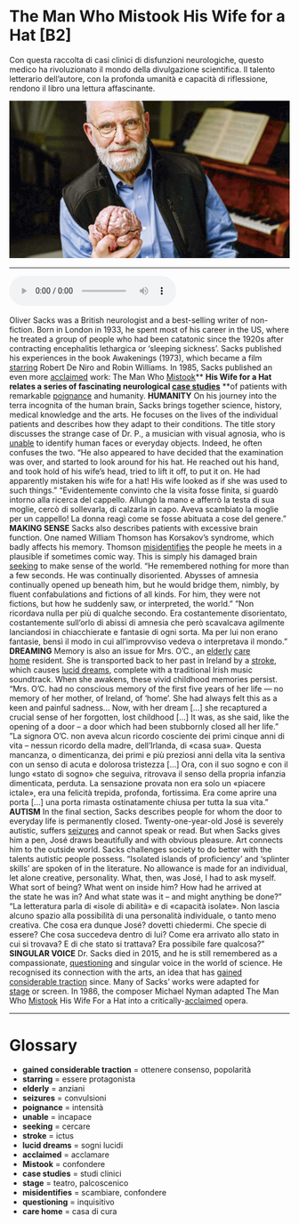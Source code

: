 # The Man Who Mistook His Wife for a Hat   [B2]

Con questa raccolta di casi clinici di disfunzioni neurologiche, questo medico ha rivoluzionato il mondo della divulgazione scientifica. Il talento letterario dell’autore, con la profonda umanità e capacità di riflessione, rendono il libro una lettura affascinante.

![](The%20Man%20Who%20Mistook%20His%20Wife%20for%20a%20Hat.jpg)

--------------

<div>
<audio controls autoplay>
    <source src="https://raw.githubusercontent.com/dartie/speakup/main/2023-06/The%20Man%20Who%20Mistook%20His%20Wife%20for%20a%20Hat.mp3" type="audio/mpeg">
</audio>
</div>


Oliver Sacks was a British neurologist and a best-selling writer of non-fiction. Born in London in 1933, he spent most of his career in the US, where he treated a group of people who had been catatonic since the 1920s after contracting encephalitis lethargica or ‘sleeping sickness’. Sacks published his experiences in the book Awakenings (1973), which became a film [starring](## "essere protagonista") Robert De Niro and Robin Williams. In 1985, Sacks published an even more [acclaimed](## "acclamare") work: The Man Who [Mistook](## "confondere")** **His Wife for a Hat relates a series of fascinating neurological [case studies](## "studi clinici")** **of patients with remarkable [poignance](## "intensità") and humanity.
**HUMANITY**
On his journey into the terra incognita of the human brain, Sacks brings together science, history, medical knowledge and the arts. He focuses on the lives of the individual patients and describes how they adapt to their conditions. The title story discusses the strange case of Dr. P., a musician with visual agnosia, who is [unable](## "incapace") to identify human faces or everyday objects. Indeed, he often confuses the two.
“He also appeared to have decided that the examination was over, and started to look around for his hat. He reached out his hand, and took hold of his wife’s head, tried to lift it off, to put it on. He had apparently mistaken his wife for a hat! His wife looked as if she was used to such things.” 
“Evidentemente convinto che la visita fosse finita, si guardò intorno alla ricerca del cappello. Allungò la mano e afferrò la testa di sua moglie, cercò di sollevarla, di calzarla in capo. Aveva scambiato la moglie per un cappello! La donna reagì come se fosse abituata a cose del genere.”
**MAKING SENSE**
Sacks also describes patients with excessive brain function. One named William Thomson has Korsakov’s syndrome, which badly affects his memory. Thomson [misidentifies](## "scambiare, confondere") the people he meets in a plausible if sometimes comic way. This is simply his damaged brain [seeking](## "cercare") to make sense of the world.
“He remembered nothing for more than a few seconds. He was continually disoriented. Abysses of amnesia continually opened up beneath him, but he would bridge them, nimbly, by fluent confabulations and fictions of all kinds. For him, they were not fictions, but how he suddenly saw, or interpreted, the world.”
”Non ricordava nulla per più di qualche secondo. Era costantemente disorientato, costantemente sull’orlo di abissi di amnesia che però scavalcava agilmente lanciandosi in chiacchierate e fantasie di ogni sorta. Ma per lui non erano fantasie, bensì il modo in cui all’improvviso vedeva o interpretava il mondo.”
**DREAMING**
Memory is also an issue for Mrs. O’C., an [elderly](## "anziani") [care home](## "casa di cura") resident. She is transported back to her past in Ireland by a [stroke](## "ictus"), which causes [lucid dreams](## "sogni lucidi"), complete with a traditional Irish music soundtrack. When she awakens, these vivid childhood memories persist.
“Mrs. O’C. had no conscious memory of the first five years of her life — no memory of her mother, of Ireland, of ‘home’. She had always felt this as a keen and painful sadness... Now, with her dream [...] she recaptured a crucial sense of her forgotten, lost childhood [...] It was, as she said, like the opening of a door – a door which had been stubbornly closed all her life.”
”La signora O’C. non aveva alcun ricordo cosciente dei primi cinque anni di vita – nessun ricordo della madre, dell’Irlanda, di «casa sua». Questa mancanza, o dimenticanza, dei primi e più preziosi anni della vita la sentiva con un senso di acuta e dolorosa tristezza [...] Ora, con il suo sogno e con il lungo «stato di sogno» che seguiva, ritrovava il senso della propria infanzia dimenticata, perduta. La sensazione provata non era solo un «piacere ictale», era una felicità trepida, profonda, fortissima. Era come aprire una porta [...] una porta rimasta ostinatamente chiusa per tutta la sua vita.”
**AUTISM**
In the final section, Sacks describes people for whom the door to everyday life is permanently closed. Twenty-one-year-old José is severely autistic, suffers [seizures](## "convulsioni") and cannot speak or read. But when Sacks gives him a pen, José draws beautifully and with obvious pleasure. Art connects him to the outside world. Sacks challenges society to do better with the talents autistic people possess.
“Isolated islands of proficiency’ and ‘splinter skills’ are spoken of in the literature. No allowance is made for an individual, let alone creative, personality.
What, then, was José, I had to ask myself. What sort of being? What went on inside him? How had he arrived at the state he was in? And what state was it – and might anything be done?”
“La letteratura parla di «isole di abilità» e di «capacità isolate». Non lascia alcuno spazio alla possibilità di una personalità individuale, o tanto meno creativa.
Che cosa era dunque José? dovetti chiedermi. Che specie di essere? Che cosa succedeva dentro di lui? Come era arrivato allo stato in cui si trovava? E di che stato si trattava? Era possibile fare qualcosa?”
**SINGULAR VOICE**
Dr. Sacks died in 2015, and he is still remembered as a compassionate, [questioning](## "inquisitivo") and singular voice in the world of science. He recognised its connection with the arts, an idea that has [gained considerable traction](## "ottenere consenso, popolarità") since. Many of Sacks’ works were adapted for [stage](## "teatro, palcoscenico") or screen. In 1986, the composer Michael Nyman adapted The Man Who [Mistook](## "confondere") His Wife For a Hat into a critically-[acclaimed](## "acclamare") opera.
 

--------------

<div style = "display:block; clear:both; page-break-after:always;"></div>

# Glossary
* **gained considerable traction** = ottenere consenso, popolarità
* **starring** = essere protagonista
* **elderly** = anziani
* **seizures** = convulsioni
* **poignance** = intensità
* **unable** = incapace
* **seeking** = cercare
* **stroke** = ictus
* **lucid dreams** = sogni lucidi
* **acclaimed** = acclamare
* **Mistook** = confondere
* **case studies** = studi clinici
* **stage** = teatro, palcoscenico
* **misidentifies** = scambiare, confondere
* **questioning** = inquisitivo
* **care home** = casa di cura
